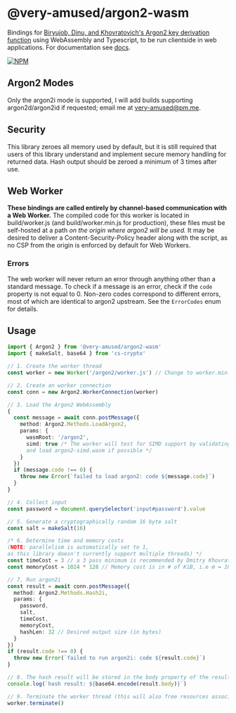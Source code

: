 # @very-amused/argon2-wasm
Bindings for [Biryujob, Dinu, and Khovratovich's Argon2 key derivation function](https://github.com/P-H-C/phc-winner-argon2) using WebAssembly and Typescript, to be run clientside in web applications. For documentation see [docs](docs).

[![NPM](https://img.shields.io/npm/v/@very-amused/argon2-wasm?color=darkred&style=flat-square)](https://npmjs.com/package/@very-amused/argon2-wasm)

## Argon2 Modes
Only the argon2i mode is supported, I will add builds supporting argon2d/argon2id if requested; email me at [very-amused@pm.me](mailto:very-amused@pm.me).

## Security
This library zeroes all memory used by default, but it is still required that users of this library understand and implement secure memory handling for returned data. Hash output should be zeroed a minimum of 3 times after use.

## Web Worker
**These bindings are called entirely by channel-based communication with a Web Worker.** The compiled code for this worker is located in build/worker.js (and build/worker.min.js for production), these files must be self-hosted at a path *on the origin where argon2 will be used.* It may be desired to deliver a Content-Security-Policy header along with the script, as no CSP from the origin is enforced by default for Web Workers.

### Errors
The web worker will never return an error through anything other than a standard message. To check if a message is an error, check if the `code` property is not equal to 0. Non-zero codes correspond to different errors, most of which are identical to argon2 upstream. See the `ErrorCodes` enum for details.

## Usage
```ts
import { Argon2 } from '@very-amused/argon2-wasm'
import { makeSalt, base64 } from 'cs-crypto'

// 1. Create the worker thread 
const worker = new Worker('/argon2/worker.js') // Change to worker.min.js in production

// 2. Create an worker connection
const conn = new Argon2.WorkerConnection(worker)

// 3. Load the Argon2 WebAssembly
{
  const message = await conn.postMessage({
    method: Argon2.Methods.LoadArgon2,
    params: {
      wasmRoot: '/argon2',
      simd: true /* The worker will test for SIMD support by validating {wasmRoot}/simd-test.wasm,
      and load argon2-simd.wasm if possible */
    }
  })
  if (message.code !== 0) {
    throw new Error(`failed to load argon2: code ${message.code}`)
  }
}

// 4. Collect input
const password = document.querySelector('input#password').value

// 5. Generate a cryptographically random 16 byte salt
const salt = makeSalt(16)

/* 6. Determine time and memory costs
(NOTE: parallelism is automatically set to 1,
as this library doesn't currently support multiple threads) */
const timeCost = 3 // a 3 pass minimum is recommended by Dmitry Khovratovich
const memoryCost = 1024 * 128 // Memory cost is in # of KiB, i.e m = 1024 = 1MiB

// 7. Run argon2i
const result = await conn.postMessage({
  method: Argon2.Methods.Hash2i,
  params: {
    password,
    salt,
    timeCost,
    memoryCost,
    hashLen: 32 // Desired output size (in bytes)
  }
})
if (result.code !== 0) {
  throw new Error(`failed to run argon2i: code ${result.code}`)
}

// 8. The hash result will be stored in the body property of the result
console.log(`hash result: ${base64.encode(result.body)}`)

// 9. Terminate the worker thread (this will also free resources associated with the wasm instance)
worker.terminate()
```
